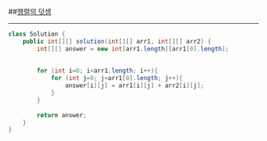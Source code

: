 ##[행렬의 덧셈](https://programmers.co.kr/learn/courses/30/lessons/12948)
***
```java
class Solution {
    public int[][] solution(int[][] arr1, int[][] arr2) {
        int[][] answer = new int[arr1.length][arr1[0].length];
        
        
        for (int i=0; i<arr1.length; i++){
            for (int j=0; j<arr1[0].length; j++){
                answer[i][j] = arr1[i][j] + arr2[i][j];
            }
        }
        
        return answer;
    }
}
```